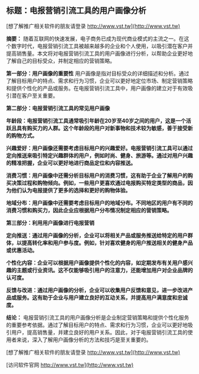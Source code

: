 ## **标题：电报营销引流工具的用户画像分析**

[想了解推广相关软件的朋友请登录 http://www.vst.tw](http://www.vst.tw)

**摘要：**
随着互联网的快速发展，电子商务已成为现代商业模式的主流之一。在这个数字时代，电报营销引流工具被越来越多的企业和个人使用，以吸引潜在客户并提高销售量。本文将对电报营销引流工具的用户画像进行分析，以帮助企业更好地了解自己的目标受众，并制定相应的营销策略。

**第一部分：用户画像的重要性**
用户画像是指对目标受众的详细描述和分析。通过了解目标用户的特点、需求和行为习惯，企业可以更好地定位市场、制定营销策略和提供个性化的产品或服务。在电报营销引流工具中，用户画像的建立对于有效吸引潜在客户至关重要。

**第二部分：电报营销引流工具的常见用户画像**

**年龄段：电报营销引流工具通常吸引年龄在20岁至40岁之间的用户，这是一个活跃且具有购买力的人群。这个年龄段的用户对新事物和技术较为敏感，善于接受新的购物方式。**

**兴趣爱好：用户画像还需要考虑目标用户的兴趣爱好。电报营销引流工具可以通过定向推送来吸引特定兴趣群体的用户，例如时尚、健身、旅游等。通过对用户兴趣的精准把握，企业可以更好地进行商品定位和内容推送。**

**消费习惯：用户画像中还需分析目标用户的消费习惯，这有助于企业了解用户的购买决策过程和购物倾向。例如，一些用户更喜欢通过电报购买特定类型的商品，因为他们认为电报提供了更多的选择和更好的购物体验。**

**地域分布：用户画像中还需要考虑目标用户的地域分布。不同地区的用户有不同的消费习惯和购买力，因此企业应根据用户分布情况制定相应的营销策略。**

**第三部分：利用用户画像进行电报营销**

**定向推送：通过用户画像的分析，企业可以将相关产品或服务推送给特定的用户群体，以提高转化率和用户参与度。例如，针对喜欢健身的用户推送相关的健身产品或优惠活动。**

**个性化内容：企业可以根据用户画像提供个性化的内容，如定期发布有关用户感兴趣的主题或行业资讯。这不仅能够吸引用户的注意力，还能增加用户对企业品牌的认可度。**

**反馈与改进：通过用户画像的分析，企业可以收集用户反馈和意见，进一步改进产品或服务。这有助于企业与用户建立良好的互动关系，并提高用户满意度和忠诚度。**

**结论：**
电报营销引流工具的用户画像分析是企业制定营销策略和提供个性化服务的重要参考依据。通过了解目标用户的特点、需求和行为习惯，企业可以更好地吸引用户，提高销售量，并建立良好的用户关系。因此，对于电报营销引流工具的使用者来说，深入了解用户画像分析的方法和技巧是至关重要的。

[想了解推广相关软件的朋友请登录 http://www.vst.tw](http://www.vst.tw)


[访问软件官网 http://www.vst.tw](http://www.vst.tw)
